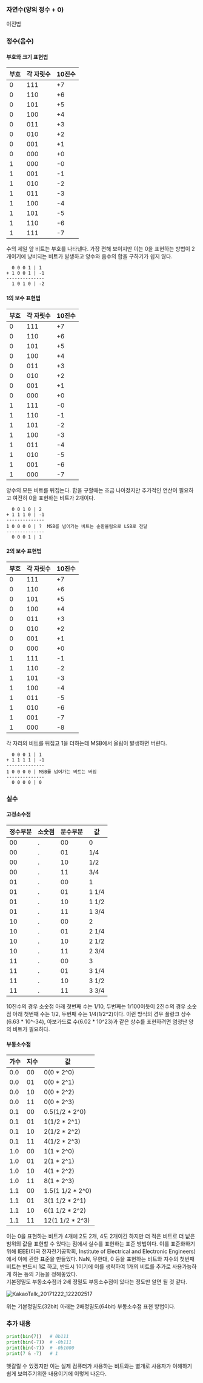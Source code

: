 ### 자연수(양의 정수 + 0)

이진법

### 정수(음수)

#### 부호와 크기 표현법

| 부호  | 각 자릿수 | 10진수 |
| --- | ----- | ---- |
| 0   | 111   | +7   |
| 0   | 110   | +6   |
| 0   | 101   | +5   |
| 0   | 100   | +4   |
| 0   | 011   | +3   |
| 0   | 010   | +2   |
| 0   | 001   | +1   |
| 0   | 000   | +0   |
| 1   | 000   | -0   |
| 1   | 001   | -1   |
| 1   | 010   | -2   |
| 1   | 011   | -3   |
| 1   | 100   | -4   |
| 1   | 101   | -5   |
| 1   | 110   | -6   |
| 1   | 111   | -7   |

수의 제일 앞 비트는 부호를 나타낸다.
가장 편해 보이지만 이는 0을 표현하는 방법이 2개이기에 낭비되는 비트가 발생하고 양수와 음수의 합을 구하기가 쉽지 않다.

```text
  0 0 0 1 | 1
+ 1 0 0 1 | -1
--------------
  1 0 1 0 | -2
```

#### 1의 보수 표현법

| 부호  | 각 자릿수 | 10진수 |
| --- | ----- | ---- |
| 0   | 111   | +7   |
| 0   | 110   | +6   |
| 0   | 101   | +5   |
| 0   | 100   | +4   |
| 0   | 011   | +3   |
| 0   | 010   | +2   |
| 0   | 001   | +1   |
| 0   | 000   | +0   |
| 1   | 111   | -0   |
| 1   | 110   | -1   |
| 1   | 101   | -2   |
| 1   | 100   | -3   |
| 1   | 011   | -4   |
| 1   | 010   | -5   |
| 1   | 001   | -6   |
| 1   | 000   | -7   |

양수의 모든 비트를 뒤집는다.
합을 구할때는 조금 나아졌지만 추가적인 연산이 필요하고 여전히 0을 표현하는 비트가 2개이다.

```
  0 0 1 0 | 2
+ 1 1 1 0 | -1
--------------
1 0 0 0 0 | ?  MSB를 넘어가는 비트는 순환올림으로 LSB로 전달
--------------
  0 0 0 1 | 1
```

#### 2의 보수 표현법

| 부호  | 각 자릿수 | 10진수 |
| --- | ----- | ---- |
| 0   | 111   | +7   |
| 0   | 110   | +6   |
| 0   | 101   | +5   |
| 0   | 100   | +4   |
| 0   | 011   | +3   |
| 0   | 010   | +2   |
| 0   | 001   | +1   |
| 0   | 000   | +0   |
| 1   | 111   | -1   |
| 1   | 110   | -2   |
| 1   | 101   | -3   |
| 1   | 100   | -4   |
| 1   | 011   | -5   |
| 1   | 010   | -6   |
| 1   | 001   | -7   |
| 1   | 000   | -8   |

각 자리의 비트를 뒤집고 1을 더하는데 MSB에서 올림이 발생하면 버린다.

```
  0 0 0 1 | 1
+ 1 1 1 1 | -1
--------------
1 0 0 0 0 | MSB를 넘어가는 비트는 버림
--------------
  0 0 0 0 | 0
```

### 실수

#### 고정소수점

| 정수부분 | 소숫점 | 분수부분 | 값     |
| ---- | --- | ---- | ----- |
| 00   | .   | 00   | 0     |
| 00   | .   | 01   | 1/4   |
| 00   | .   | 10   | 1/2   |
| 00   | .   | 11   | 3/4   |
| 01   | .   | 00   | 1     |
| 01   | .   | 01   | 1 1/4 |
| 01   | .   | 10   | 1 1/2 |
| 01   | .   | 11   | 1 3/4 |
| 10   | .   | 00   | 2     |
| 10   | .   | 01   | 2 1/4 |
| 10   | .   | 10   | 2 1/2 |
| 10   | .   | 11   | 2 3/4 |
| 11   | .   | 00   | 3     |
| 11   | .   | 01   | 3 1/4 |
| 11   | .   | 10   | 3 1/2 |
| 11   | .   | 11   | 3 3/4 |

10진수의 경우 소숫점 아래 첫번째 수는 1/10, 두번째는 1/100이듯이 2진수의 경우 소숫점 아래 첫번째 수는 1/2, 두번째 수는 1/4(1/2^2)이다.
이런 방식의 경우 플랑크 상수(6.63 \* 10^-34), 아보가드로 수(6.02 \* 10^23)과 같은 상수를 표현하려면 엄청난 양의 비트가 필요하다.

#### 부동소수점

| 가수  | 지수  | 값                 |
| --- | --- | ----------------- |
| 0.0 | 00  | 0(0 \* 2^0)       |
| 0.0 | 01  | 0(0 \* 2^1)       |
| 0.0 | 10  | 0(0 \* 2^2)       |
| 0.0 | 11  | 0(0 \* 2^3)       |
| 0.1 | 00  | 0.5(1/2 \* 2^0)   |
| 0.1 | 01  | 1(1/2 \* 2^1)     |
| 0.1 | 10  | 2(1/2 \* 2^2)     |
| 0.1 | 11  | 4(1/2 \* 2^3)     |
| 1.0 | 00  | 1(1 \* 2^0)       |
| 1.0 | 01  | 2(1 \* 2^1)       |
| 1.0 | 10  | 4(1 \* 2^2)       |
| 1.0 | 11  | 8(1 \* 2^3)       |
| 1.1 | 00  | 1.5(1 1/2 \* 2^0) |
| 1.1 | 01  | 3(1 1/2 \* 2^1)   |
| 1.1 | 10  | 6(1 1/2 \* 2^2)   |
| 1.1 | 11  | 12(1 1/2 \* 2^3)  |

이는 0을 표현하는 비트가 4개에 2도 2개, 4도 2개이긴 하지만 더 적은 비트로 더 넚은 범위의 값을 표현할 수 있다는 점에서 실수를 표현하는 표준 방법이다. 이를 표준화하기 위해 IEEE(미국 전자전기공학회, Institute of Electrical and Electronic Engineers)에서 이에 관한 표준을 만들었다. NaN, 무한대, 0 등을 표현하는 비트와 지수의 첫번째 비트는 반드시 1로 하고, 반드시 1이기에 이를 생략하여 1개의 비트를 추가로 사용가능하게 하는 등의 기능을 정해놓았다.  
기본정밀도 부동소수점과 2배 정밀도 부동소수점이 있다는 정도만 알면 될 것 같다.

![KakaoTalk_20171222_122202517](https://i.imgur.com/sRBfNiu.png)

위는 기본정밀도(32bit) 아래는 2배정밀도(64bit) 부동소수점 표현 방법이다.



### 추가 내용

```python
print(bin(7))   # 0b111
print(bin(-7))  # -0b111
print(bin(~7))  # -0b1000
print(7 & -7)   # 1
```

헷갈릴 수 있겠지만 이는 실제 컴퓨터가 사용하는 비트와는 별개로 사용자가 이해하기 쉽게 보여주기위한 내용이기에 이렇게 나온다.
